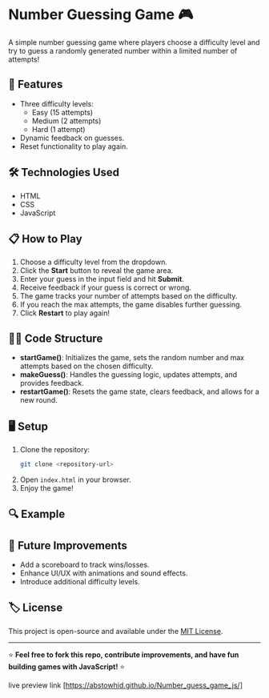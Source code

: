 # Number Guessing Game 🎮

A simple number guessing game where players choose a difficulty level and try to guess a randomly generated number within a limited number of attempts!

## 🚀 Features

- Three difficulty levels:
  - Easy (15 attempts)
  - Medium (2 attempts)
  - Hard (1 attempt)
- Dynamic feedback on guesses.
- Reset functionality to play again.

## 🛠️ Technologies Used

- HTML
- CSS
- JavaScript

## 📋 How to Play

1. Choose a difficulty level from the dropdown.
2. Click the **Start** button to reveal the game area.
3. Enter your guess in the input field and hit **Submit**.
4. Receive feedback if your guess is correct or wrong.
5. The game tracks your number of attempts based on the difficulty.
6. If you reach the max attempts, the game disables further guessing.
7. Click **Restart** to play again!

## 🧑‍💻 Code Structure

- **startGame()**: Initializes the game, sets the random number and max attempts based on the chosen difficulty.
- **makeGuess()**: Handles the guessing logic, updates attempts, and provides feedback.
- **restartGame()**: Resets the game state, clears feedback, and allows for a new round.

## 🖥️ Setup

1. Clone the repository:
    ```bash
    git clone <repository-url>
    ```
2. Open `index.html` in your browser.
3. Enjoy the game!

## 🔍 Example


## 🚀 Future Improvements

- Add a scoreboard to track wins/losses.
- Enhance UI/UX with animations and sound effects.
- Introduce additional difficulty levels.

## 🏷️ License

This project is open-source and available under the [MIT License](LICENSE).

---

⭐️ **Feel free to fork this repo, contribute improvements, and have fun building games with JavaScript!** ⭐️



live preview link [https://abstowhid.github.io/Number_guess_game_js/]
